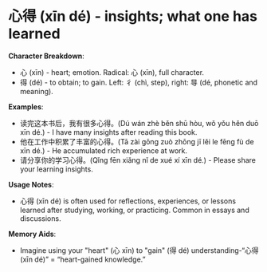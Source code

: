 # **心得 (xīn dé) - insights; what one has learned**

**Character Breakdown**:  
- 心 (xīn) - heart; emotion. Radical: 心 (xīn), full character.  
- 得 (dé) - to obtain; to gain. Left: 彳 (chì, step), right: 㝵 (dé, phonetic and meaning).

**Examples**:  
- 读完这本书后，我有很多心得。(Dú wán zhè běn shū hòu, wǒ yǒu hěn duō xīn dé.) - I have many insights after reading this book.  
- 他在工作中积累了丰富的心得。(Tā zài gōng zuò zhōng jī lěi le fēng fù de xīn dé.) - He accumulated rich experience at work.  
- 请分享你的学习心得。(Qǐng fēn xiǎng nǐ de xué xí xīn dé.) - Please share your learning insights.

**Usage Notes**:  
- 心得 (xīn dé) is often used for reflections, experiences, or lessons learned after studying, working, or practicing. Common in essays and discussions.

**Memory Aids**:  
- Imagine using your "heart" (心 xīn) to "gain" (得 dé) understanding-“心得 (xīn dé)” = “heart-gained knowledge.”